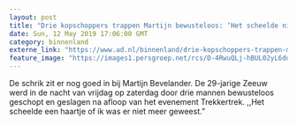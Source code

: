```yaml
---
layout: post
title: "Drie kopschoppers trappen Martijn bewusteloos: ‘Het scheelde niks of ik was er niet meer’"
date: Sun, 12 May 2019 17:06:00 GMT
category: binnenland
externe_link: "https://www.ad.nl/binnenland/drie-kopschoppers-trappen-martijn-bewusteloos-het-scheelde-niks-of-ik-was-er-niet-meer~ac6d7a79/"
feature_image: "https://images1.persgroep.net/rcs/D-4RwuQLj-hBUL02yL6du2FP7Pk/diocontent/148126915/_fitwidth/400/?appId=21791a8992982cd8da851550a453bd7f&quality=0.7"
---
```


De schrik zit er nog goed in bij Martijn Bevelander. De 29-jarige Zeeuw werd in de nacht van vrijdag op zaterdag door drie mannen bewusteloos geschopt en geslagen na afloop van het evenement Trekkertrek. ,,Het scheelde een haartje of ik was er niet meer geweest.”

